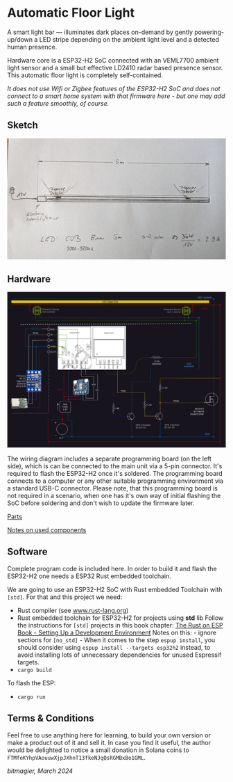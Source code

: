 # Automatic Floor Light

A smart light bar — illuminates dark places on-demand by gently powering-up/down a LED stripe depending on the ambient light level and a detected human presence.

Hardware core is a ESP32-H2 SoC connected with an VEML7700 ambient light sensor and a small but effective LD2410 radar based presence sensor.
This automatic floor light is completely self-contained.

_It does not use Wifi or Zigbee features of the ESP32-H2 SoC and does not connect to a smart home system with that firmware here - but one may add such a feature smoothly, of course._

## Sketch

![Sketch](./hardware/Floor_light_sketch.png)

## Hardware

![Wiring](./hardware/wiring_diagram.svg)

The wiring diagram includes a separate programming board (on the left side), which is can be connected to the main unit via a 5-pin connector. It's required to flash the ESP32-H2 once it's soldered.
The programming board connects to a computer or any other suitable programming environment via a standard USB-C connector. 
Please note, that this programming board is not required in a scenario, when one has it's own way of initial flashing the SoC before soldering and don't wish to update the firmware later.


[Parts](./hardware/parts.md)

[Notes on used components](./hardware/hardware-notes.md)

## Software

Complete program code is included here. In order to build it and flash the ESP32-H2 one needs a ESP32 Rust embedded toolchain.

We are going to use an ESP32-H2 SoC with Rust embedded Toolchain with `[std]`.
For that and this project we need:

- Rust compiler (see www.rust-lang.org) 
- Rust embedded toolchain for ESP32-H2 for projects using __std__ lib
    Follow the instructions for `[std]` projects in this book chapter:
    [The Rust on ESP Book - Setting Up a Development Environment](https://esp-rs.github.io/book/installation/index.html)
    Notes on this:
      - ignore sections for `[no_std]` 
      - When it comes to the step `espup install`, you should consider using `espup install --targets esp32h2` instead, to avoid installing lots of unnecessary dependencies for unused Espressif targets. 
- `cargo build`

To flash the ESP:
- `cargo run`


## Terms & Conditions

Feel free to use anything here for learning, to build your own version or make a product out of it and sell it.
In case you find it useful, the author would be delighted to notice a small donation in Solana coins to `FTMfeKYhpVAouuwXjpJXhnT13fkeNJqQsRGMBxBo1GML`.


_bitmagier, March 2024_
